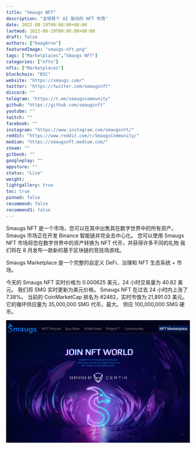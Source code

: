 ```yaml
---
title: "Smaugs NFT"
description: "全球首个 AI 驱动的 NFT 市场"
date: 2022-08-19T00:00:00+08:00
lastmod: 2022-08-19T00:00:00+08:00
draft: false
authors: ["boogArno"]
featuredImage: "smaugs-nft.png"
tags: ["Marketplaces","Smaugs NFT"]
categories: ["nfts"]
nfts: ["Marketplaces"]
blockchain: "BSC"
website: "https://smaugs.com/"
twitter: "https://twitter.com/smaugsnft"
discord: ""
telegram: "https://t.me/smaugscommunity"
github: "https://github.com/smaugsnft"
youtube: ""
twitch: ""
facebook: ""
instagram: "https://www.instagram.com/smaugsnft/"
reddit: "https://www.reddit.com/r/SmaugsCommunity/"
medium: "https://smaugsnft.medium.com/"
steam: ""
gitbook: ""
googleplay: ""
appstore: ""
status: "Live"
weight: 
lightgallery: true
toc: true
pinned: false
recommend: false
recommend1: false
---
```

Smaugs NFT 是一个市场，您可以在其中出售其在数字世界中的所有资产。 Smaugs 市场正在开发 Binance 智能链并完全去中心化。 您可以使用 Smaugs NFT 市场将您在数字世界中的资产转换为 NFT 代币，并获得许多不同的礼物
我们将在 8 月发布一款新的基于区块链的竞技场游戏。

Smaugs Marketplace 是一个完整的自定义 DeFi、治理和 NFT 生态系统 + 市场。

今天的 Smaugs NFT 实时价格为 0.000625 美元，24 小时交易量为 40.82 美元。 我们将 SMG 实时更新为美元价格。 Smaugs NFT 在过去 24 小时内上涨了 7.38%。 当前的 CoinMarketCap 排名为 #2462，实时市值为 21,891.03 美元。 它的循环供应量为 35,000,000 SMG 代币，最大。 供应 100,000,000 SMG 硬币。

![smaugsnft-dapp-marketplaces-bsc-image1_0b7fa3e6087d5fe6822a546b30437406](smaugsnft-dapp-marketplaces-bsc-image1_0b7fa3e6087d5fe6822a546b30437406.png)